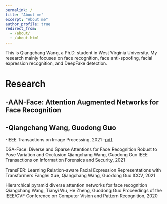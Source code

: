 ```yaml
---
permalink: /
title: "About me"
excerpt: "About me"
author_profile: true
redirect_from: 
  - /about/
  - /about.html
---
```


This is Qiangchang Wang, a Ph.D. student in West Virginia University. My research mainly focuses on face recognition, face anti-spoofing, facial expression recognition, and DeepFake detection.

Research
======
-AAN-Face: Attention Augmented Networks for Face Recognition
-
-Qiangchang Wang, Guodong Guo
-
-IEEE Transactions on Image Processing, 2021
-[pdf](https://github.com/academicpages/academicpages.github.io)

DSA-Face: Diverse and Sparse Attentions for Face Recognition Robust to Pose Variation and Occlusion
Qiangchang Wang, Guodong Guo
IEEE Transactions on Information Forensics and Security, 2021

TransFER: Learning Relation-aware Facial Expression Representations with Transformers
Fanglei Xue, Qiangchang Wang, Guodong Guo
ICCV, 2021

Hierarchical pyramid diverse attention networks for face recognition
Qiangchang Wang, Tianyi Wu, He Zheng, Guodong Guo
Proceedings of the IEEE/CVF Conference on Computer Vision and Pattern Recognition, 2020
